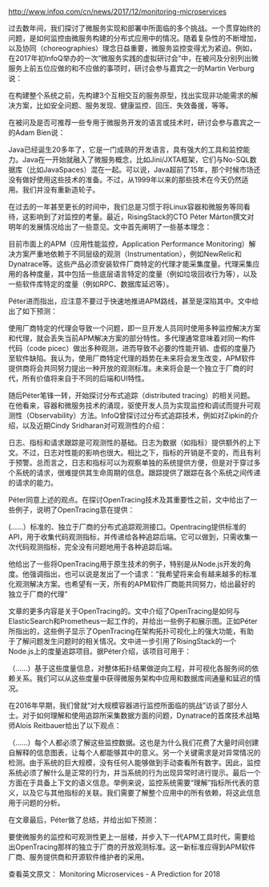 

http://www.infoq.com/cn/news/2017/12/monitoring-microservices

过去数年间，我们探讨了微服务实现和部署中所面临的多个挑战。一个贯穿始终的问题，是如何监控由微服务构建的分布式应用中的情况。随着复杂性的不断增加，以及协同（choreographies）理念日益重要，微服务监控变得尤为紧迫。例如，在2017年初InfoQ举办的一次“微服务实践的虚拟研讨会”中，在被问及分别列出微服务上前五位应做的和不应做的事项时，研讨会参与嘉宾之一的Martin Verburg说：

在构建整个系统之前，先构建3个互相交互的服务原型，找出实现非功能需求的解决方案，比如安全问题、服务发现、健康监控、回压、失效备援，等等。

在被问及是否可推荐一些专用于微服务开发的语言或技术时，研讨会参与嘉宾之一的Adam Bien说：

Java已经诞生20多年了，它是一门成熟的开发语言，具有强大的工具和监控能力。Java在一开始就融入了微服务概念，比如Jini/JXTA框架，它们与No-SQL数据库（比如JavaSpaces）混在一起。可以说，Java超前了15年，那个时候市场还没有做好使用这些技术的准备。不过，从1999年以来的那些技术在今天仍然适用。我们并没有重新造轮子。

在过去的一年甚至更长的时间中，我们总是习惯于将Linux容器和微服务等同看待，这影响到了对监控的考量。最近，RisingStack的CTO Péter Márton撰文对明年的发展情况给出了一些意见。文中首先阐明了一些基本理念：

目前市面上的APM（应用性能监控，Application Performance Monitoring）解决方案严重地依赖于不同层级的观测（Instrumentation），例如NewRelic和Dynatrace等。这些产品必须安装软件厂商特定的代理才能采集度量。代理采集应用的各种度量，其中包括一些底层语言特定的度量（例如垃圾回收行为等），以及一些软件库特定的度量（例如RPC、数据库延迟等）。

Péter进而指出，应注意不要过于快速地推进APM路线，甚至是深陷其中。文中给出了如下预测：

使用厂商特定的代理会导致一个问题，即一旦开发人员同时使用多种监控解决方案和代理，就会丢失当前APM解决方案的部分特性。多代理通常意味着对同一构件代码（code picec）做出多种观测，进而导致不必要的性能开销、虚假的度量乃至软件缺陷。我认为，使用厂商特定代理的趋势在未来将会发生改变，APM软件提供商将会共同努力提出一种开放的观测标准。未来将会是一个独立于厂商的时代，所有价值将来自于不同的后端和UI特性。

随后Péter笔锋一转，开始探讨分布式追踪（distributed tracing）的相关问题。在他看来，容器和微服务技术的涌现，驱使开发人员为实现监控和调试而提升可观测性（Observability）方法。InfoQ曾探讨过分布式追踪技术，例如对Zipkin的介绍，以及近期Cindy Sridharan对可观测性的介绍：

日志、指标和请求跟踪是可观测性的基础。日志为数据（如指标）提供额外的上下文。不过，日志对性能的影响也很大。相比之下，指标的开销是不变的，而且有利于预警。总而言之，日志和指标可以为观察单独的系统提供方便，但是对于穿过多个系统的请求，很难提供其生命周期的信息。跟踪提供了跟踪在各个系统之间传递的请求的能力。

Péter同意上述的观点。在探讨OpenTracing技术及其重要性之前，文中给出了一些例子，说明了OpenTracing意在提供：

(……）标准的、独立于厂商的分布式追踪观测接口。Opentracing提供标准的API，用于收集代码观测指标，并传递给各种追踪后端。它可以做到，只需收集一次代码观测指标，完全没有问题地用于各种追踪后端。

他给出了一些将OpenTracing用于原生技术的例子，特别是从Node.js开发的角度。他强调指出，也可以说是发出了一个请求：“我希望将来会有越来越多的标准化观测解决方案。也希望有一天，所有的APM软件厂商能共同努力，给出最好的独立于厂商的代理”

文章的更多内容是关于OpenTracing的。文中介绍了OpenTracing是如何与ElasticSearch和Prometheus一起工作的，并给出一些例子和展示图。正如Péter所指出的，这些例子显示了OpenTracing在架构拓扑可视化上的强大功能，有助于了解问题发生问题时的相关情况。文中进一步引用了RisingStack的一个Node.js上的度量追踪项目。据Péter介绍，该项目可用于：

（……）基于这些度量信息，对整体拓扑结果做逆向工程，并可视化各服务间的依赖关系。我们可以从这些度量中获得微服务架构中应用和数据库间通量和延迟的情况。

在2016年早期，我们曾就“对大规模容器进行监控所面临的挑战”访谈了部分人士。对于如何理解和使用追踪所采集数据方面的问题，Dynatrace的首席技术战略师Alois Reitbauer给出了以下观点：

（……）每个人都必须了解这些监控数据。这也是为什么我们花费了大量时间创建自解释的信息图表，让每个人都能够其中的意义。另一个关键需求是对异常情况的检测。由于系统的巨大规模，没有任何人能够做到手动查看所有数字。因此，监控系统必须了解什么是正常的行为，并当系统的行为出现异常时进行提示。最后一个方面在于具备上下文的语义信息。举例来说，监控系统需要“理解”指标所代表的意义，以及它与其他指标的关联。我们需要了解整个应用中的所有依赖，将这此信息用于问题的分析。

在文章最后，Péter做了总结，并给出如下预测：

要使微服务的监控和可观测性更上一层楼，并步入下一代APM工具时代，需要给出OpenTracing那样的独立于厂商的开放观测标准。这一新标准应得到APM软件厂商、服务提供商和开源软件维护者的采用。

查看英文原文： Monitoring Microservices - A Prediction for 2018